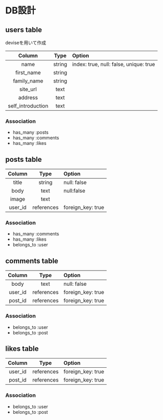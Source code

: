 # DB設計

## users table
  deviseを用いて作成

| Column | Type |          Option          |
|:------:|:------:|:-------------------------|
| name | string | index: true, null: false, unique: true |
| first_name | string | |
| family_name | string | |
| site_url | text | |
| address | text | |
| self_introduction | text | |

### Association
* has_many :posts
* has_many :comments
* has_many :likes


## posts table
| Column |  Type  |          Option          |
|:------:|:------:|:-------------------------|
| title | string | null: false |
| body | text | null:false |
| image | text | |
| user_id | references | foreign_key: true |

### Association
* has_many :comments
* has_many :likes
* belongs_to :user


## comments table
| Column |  Type  |          Option          |
|:------:|:------:|:-------------------------|
| body | text | null: false |
| user_id | references | foreign_key: true |
| post_id | references | foreign_key: true |

### Association
* belongs_to :user
* belongs_to :post


## likes table
| Column |  Type  |          Option          |
|:------:|:------:|:-------------------------|
| user_id | references | foreign_key: true |
| post_id | references | foreign_key: true |

### Association
* belongs_to :user
* belongs_to :post
